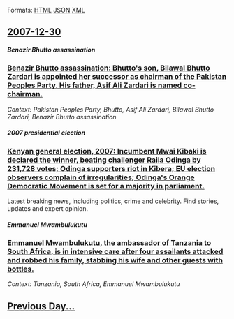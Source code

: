 
Formats: [HTML](2007/12/30/index.html)  [JSON](2007/12/30/index.json)  [XML](2007/12/30/index.xml)  

## [2007-12-30](/news/2007/12/30/index.md)

##### Benazir Bhutto assassination
### [ Benazir Bhutto assassination: Bhutto's son, Bilawal Bhutto Zardari is appointed her successor as chairman of the Pakistan Peoples Party. His father, Asif Ali Zardari is named co-chairman. ](/news/2007/12/30/benazir-bhutto-assassination-bhutto-s-son-bilawal-bhutto-zardari-is-appointed-her-successor-as-chairman-of-the-pakistan-peoples-party-hi.md)
_Context: Pakistan Peoples Party, Bhutto, Asif Ali Zardari, Bilawal Bhutto Zardari, Benazir Bhutto assassination_

##### 2007 presidential election
### [ Kenyan general election, 2007: Incumbent Mwai Kibaki is declared the winner, beating challenger Raila Odinga by 231,728 votes; Odinga supporters riot in Kibera; EU election observers complain of irregularities; Odinga's Orange Democratic Movement is set for a majority in parliament. ](/news/2007/12/30/kenyan-general-election-2007-incumbent-mwai-kibaki-is-declared-the-winner-beating-challenger-raila-odinga-by-231-728-votes-odinga-suppo.md)
Latest breaking news, including politics, crime and celebrity. Find stories, updates and expert opinion.

##### Emmanuel Mwambulukutu
### [ Emmanuel Mwambulukutu, the ambassador of Tanzania to South Africa, is in intensive care after four assailants attacked and robbed his family, stabbing his wife and other guests with bottles. ](/news/2007/12/30/emmanuel-mwambulukutu-the-ambassador-of-tanzania-to-south-africa-is-in-intensive-care-after-four-assailants-attacked-and-robbed-his-famil.md)
_Context: Tanzania, South Africa, Emmanuel Mwambulukutu_

## [Previous Day...](/news/2007/12/29/index.md)

